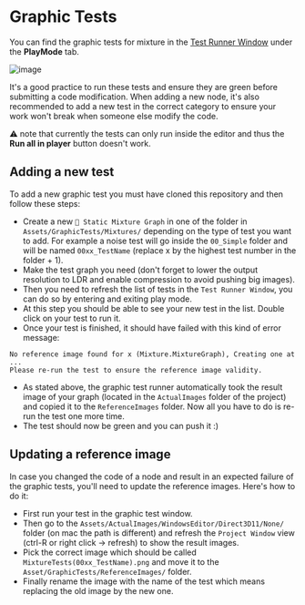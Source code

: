 # Graphic Tests

You can find the graphic tests for mixture in the [Test Runner Window](https://docs.unity3d.com/2017.4/Documentation/Manual/testing-editortestsrunner.html) under the **PlayMode** tab.

![image](https://user-images.githubusercontent.com/6877923/91179929-74d26200-e6e7-11ea-84a4-e307a9fa714b.png)

It's a good practice to run these tests and ensure they are green before submitting a code modification. When adding a new node, it's also recommended to add a new test in the correct category to ensure your work won't break when someone else modify the code.

:warning: note that currently the tests can only run inside the editor and thus the **Run all in player** button doesn't work.

## Adding a new test

To add a new graphic test you must have cloned this repository and then follow these steps:
- Create a new `🎨 Static Mixture Graph` in one of the folder in `Assets/GraphicTests/Mixtures/` depending on the type of test you want to add. For example a noise test will go inside the `00_Simple` folder and will be named `00xx_TestName` (replace x by the highest test number in the folder + 1).
- Make the test graph you need (don't forget to lower the output resolution to LDR and enable compression to avoid pushing big images).
- Then you need to refresh the list of tests in the `Test Runner Window`, you can do so by entering and exiting play mode.
- At this step you should be able to see your new test in the list. Double click on your test to run it.
- Once your test is finished, it should have failed with this kind of error message:

```
No reference image found for x (Mixture.MixtureGraph), Creating one at ...
Please re-run the test to ensure the reference image validity.
```

- As stated above, the graphic test runner automatically took the result image of your graph (located in the `ActualImages` folder of the project) and copied it to the `ReferenceImages` folder. Now all you have to do is re-run the test one more time.
- The test should now be green and you can push it :)

## Updating a reference image

In case you changed the code of a node and result in an expected failure of the graphic tests, you'll need to update the reference images. Here's how to do it:

- First run your test in the graphic test window.
- Then go to the `Assets/ActualImages/WindowsEditor/Direct3D11/None/` folder (on mac the path is different) and refresh the `Project Window` view (ctrl-R or right click -> refresh) to show the result images.
- Pick the correct image which should be called `MixtureTests(00xx_TestName).png` and move it to the `Asset/GraphicTests/ReferenceImages/` folder.
- Finally rename the image with the name of the test which means replacing the old image by the new one.